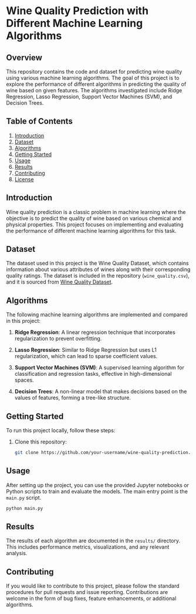 # Wine Quality Prediction with Different Machine Learning Algorithms

## Overview

This repository contains the code and dataset for predicting wine quality using various machine learning algorithms. The goal of this project is to explore the performance of different algorithms in predicting the quality of wine based on given features. The algorithms investigated include Ridge Regression, Lasso Regression, Support Vector Machines (SVM), and Decision Trees.

## Table of Contents

1. [Introduction](#introduction)
2. [Dataset](#dataset)
3. [Algorithms](#algorithms)
4. [Getting Started](#getting-started)
5. [Usage](#usage)
6. [Results](#results)
7. [Contributing](#contributing)
8. [License](#license)

## Introduction

Wine quality prediction is a classic problem in machine learning where the objective is to predict the quality of wine based on various chemical and physical properties. This project focuses on implementing and evaluating the performance of different machine learning algorithms for this task.

## Dataset

The dataset used in this project is the Wine Quality Dataset, which contains information about various attributes of wines along with their corresponding quality ratings. The dataset is included in the repository (`wine_quality.csv`), and it is sourced from [Wine Quality Dataset](https://www.kaggle.com/datasets/yasserh/wine-quality-dataset).

## Algorithms

The following machine learning algorithms are implemented and compared in this project:

1. **Ridge Regression**: A linear regression technique that incorporates regularization to prevent overfitting.

2. **Lasso Regression**: Similar to Ridge Regression but uses L1 regularization, which can lead to sparse coefficient values.

3. **Support Vector Machines (SVM)**: A supervised learning algorithm for classification and regression tasks, effective in high-dimensional spaces.

4. **Decision Trees**: A non-linear model that makes decisions based on the values of features, forming a tree-like structure.

## Getting Started

To run this project locally, follow these steps:

1. Clone this repository:

   ```bash
   git clone https://github.com/your-username/wine-quality-prediction.git
## Usage

After setting up the project, you can use the provided Jupyter notebooks or Python scripts to train and evaluate the models. The main entry point is the `main.py` script.

```bash
python main.py
```
## Results

The results of each algorithm are documented in the `results/` directory. This includes performance metrics, visualizations, and any relevant analysis.

## Contributing

If you would like to contribute to this project, please follow the standard procedures for pull requests and issue reporting. Contributions are welcome in the form of bug fixes, feature enhancements, or additional algorithms.




